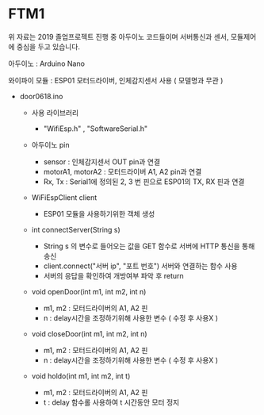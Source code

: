 # FTM1

위 자료는 2019 졸업프로젝트 진행 중 아두이노 코드들이며 서버통신과 센서, 모듈제어에 중심을 두고 있습니다.

아두이노 : Arduino Nano

와이파이 모듈 : ESP01
모터드라이버, 인체감지센서 사용 ( 모델명과 무관 )

- door0618.ino
  - 사용 라이브러리
    - "WifiEsp.h" , "SoftwareSerial.h"
  
  - 아두이노 pin
    - sensor : 인체감지센서 OUT pin과 연결
    - motorA1, motorA2 : 모터드라이버 A1, A2 pin과 연결
    - Rx, Tx : Serial1에 정의된 2, 3 번 핀으로 ESP01의 TX, RX 핀과 연결
  
  - WiFiEspClient client
    - ESP01 모듈을 사용하기위한 객체 생성
    
  - int connectServer(String s)
    - String s 의 변수로 들어오는 값을 GET 함수로 서버에 HTTP 통신을 통해 송신
    - client.connect("서버 ip", "포트 번호") 서버와 연결하는 함수 사용
    - 서버의 응답을 확인하여 개방여부 파악 후 return
  
  - void openDoor(int m1, int m2, int n)
    - m1, m2 : 모터드라이버의 A1, A2 핀
    - n : delay시간을 조정하기위해 사용한 변수 ( 수정 후 사용X )
    
  - void closeDoor(int m1, int m2, int n)
    - m1, m2 : 모터드라이버의 A1, A2 핀
    - n : delay시간을 조정하기위해 사용한 변수 ( 수정 후 사용X )
  
  - void holdo(int m1, int m2, int t)
    - m1, m2 : 모터드라이버의 A1, A2 핀
    - t : delay 함수롤 사용하여 t 시간동안 모터 정지
